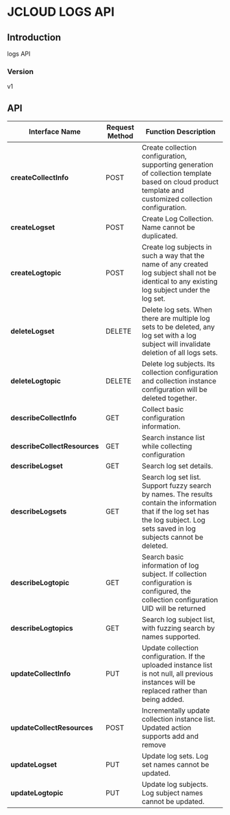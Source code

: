 # JCLOUD LOGS API


## Introduction
logs API


### Version
v1


## API
|Interface Name|Request Method|Function Description|
|---|---|---|
|**createCollectInfo**|POST|Create collection configuration, supporting generation of collection template based on cloud product template and customized collection configuration.|
|**createLogset**|POST|Create Log Collection. Name cannot be duplicated.|
|**createLogtopic**|POST|Create log subjects in such a way that the name of any created log subject shall not be identical to any existing log subject under the log set.|
|**deleteLogset**|DELETE|Delete log sets. When there are multiple log sets to be deleted, any log set with a log subject will invalidate deletion of all logs sets.|
|**deleteLogtopic**|DELETE|Delete log subjects. Its collection configuration and collection instance configuration will be deleted together.|
|**describeCollectInfo**|GET|Collect basic configuration information.|
|**describeCollectResources**|GET|Search instance list while collecting configuration|
|**describeLogset**|GET|Search log set details.|
|**describeLogsets**|GET|Search log set list. Support fuzzy search by names. The results contain the information that if the log set has the log subject. Log sets saved in log subjects cannot be deleted.|
|**describeLogtopic**|GET|Search basic information of log subject. If collection configuration is configured, the collection configuration UID will be returned|
|**describeLogtopics**|GET|Search log subject list, with fuzzing search by names supported.|
|**updateCollectInfo**|PUT|Update collection configuration. If the uploaded instance list is not null, all previous instances will be replaced rather than being added.|
|**updateCollectResources**|POST|Incrementally update collection instance list. Updated action supports add and remove|
|**updateLogset**|PUT|Update log sets. Log set names cannot be updated.|
|**updateLogtopic**|PUT|Update log subjects. Log subject names cannot be updated.|
